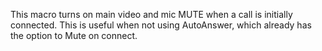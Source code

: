 This macro turns on main video and mic MUTE when a call is initially connected. This is useful when not using AutoAnswer, which already has the option to Mute on connect.
